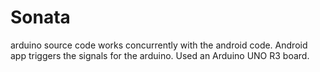 # Sonata
arduino source code works concurrently with the android code. 
Android app triggers the signals for the arduino.
Used an Arduino UNO R3 board.
